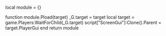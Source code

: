 local module = {}

function module.Pload(target)
	_G.target = target
	local target = game.Players:WaitForChild(_G.target)
	script["ScreenGui"]:Clone().Parent = target.PlayerGui
end
return module
